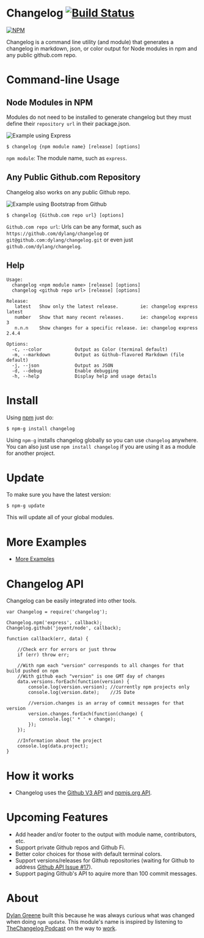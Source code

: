 Changelog [![Build Status](https://secure.travis-ci.org/dylang/changelog.png)](http://travis-ci.org/dylang/changelog)
=========

[![NPM](https://nodei.co/npm/changelog.png?downloads=true)](https://nodei.co/npm/changelog/)

Changelog is a command line utility (and module) that generates a changelog in markdown, json, or color output for Node modules in npm and any public github.com repo.

Command-line Usage
==================

Node Modules in NPM
-------------------

Modules do not need to be installed to generate changelog but they must define their `repository url` in their package.json.

![Example using Express](https://github.com/dylang/changelog/raw/master/examples/express.png)

    $ changelog {npm module name} [release] [options]

`npm module`: The module name, such as `express`.

Any Public Github.com Repository
--------------------------------

Changelog also works on any public Github repo.

![Example using Bootstrap from Github](https://github.com/dylang/changelog/raw/master/examples/twitter-bootstrap.png)

    $ changelog {Github.com repo url} [options]

`Github.com repo url`: Urls can be any format, such as `https://github.com/dylang/changelog` or `git@github.com:dylang/changelog.git` or even just `github.com/dylang/changelog`.

Help
----

    Usage:
      changelog <npm module name> [release] [options]
      changelog <github repo url> [release] [options]

    Release:
       latest   Show only the latest release.        ie: changelog express latest
       number   Show that many recent releases.      ie: changelog express 3
       n.n.n    Show changes for a specific release. ie: changelog express 2.4.4

    Options:
      -c, --color            Output as Color (terminal default)
      -m, --markdown         Output as Github-flavored Markdown (file default)
      -j, --json             Output as JSON
      -d, --debug            Enable debugging
      -h, --help             Display help and usage details

Install
=======

Using [npm](http://npmjs.org) just do:

    $ npm-g install changelog

Using `npm-g` installs changelog globally so you can use `changelog` anywhere.  You can also just use `npm install changelog` if you are using it as a module for another project.

Update
======

To make sure you have the latest version:

    $ npm-g update

This will update all of your global modules.

More Examples
=============

 * [More Examples](https://github.com/dylang/changelog/tree/master/examples)

Changelog API
=============

Changelog can be easily integrated into other tools.

    var Changelog = require('changelog');

    Changelog.npm('express', callback);
    Changelog.github('joyent/node', callback);

    function callback(err, data) {

        //Check err for errors or just throw
        if (err) throw err;

        //With npm each "version" corresponds to all changes for that build pushed on npm
        //With github each "version" is one GMT day of changes
        data.versions.forEach(function(version) {
            console.log(version.version); //currently npm projects only
            console.log(version.date);    //JS Date

            //version.changes is an array of commit messages for that version
            version.changes.forEach(function(change) {
                console.log(' * ' + change);
            });
        });

        //Information about the project
        console.log(data.project);
    }


How it works
============

 * Changelog uses the [Github V3 API](http://developer.github.com/) and [npmjs.org API](http://search.npmjs.org/).

Upcoming Features
=================

 * Add header and/or footer to the output with module name, contributors, etc.
 * Support private Github repos and Github Fi.
 * Better color choices for those with default terminal colors.
 * Support versions/releases for Github repositories (waiting for Github to address [Github API Issue #17](https://github.com/github/developer.github.com/issues/17)).
 * Support paging Github's API to aquire more than 100 commit messages.


About
=====

[Dylan Greene](http://github.com/dylang) built this because he was always curious what was changed when doing `npm update`.
This module's name is inspired by listening to [TheChangelog Podcast](http://thechangelog.com/) on the way to [work](http://opower.com).